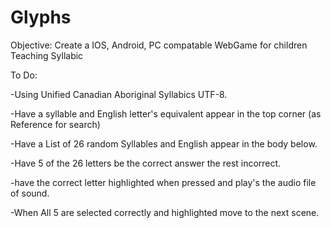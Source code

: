 # Glyphs

Objective: Create a IOS, Android, PC compatable WebGame for children Teaching Syllabic



To Do:

-Using Unified Canadian Aboriginal Syllabics UTF-8.

-Have a syllable and English letter's equivalent appear in the top corner (as Reference for search)

-Have a List of 26 random Syllables and English appear in the body below.

-Have 5 of the 26 letters be the correct answer the rest incorrect.

-have the correct letter highlighted when pressed and play's the audio file of sound.

-When All 5 are selected correctly and highlighted move to the next scene.
